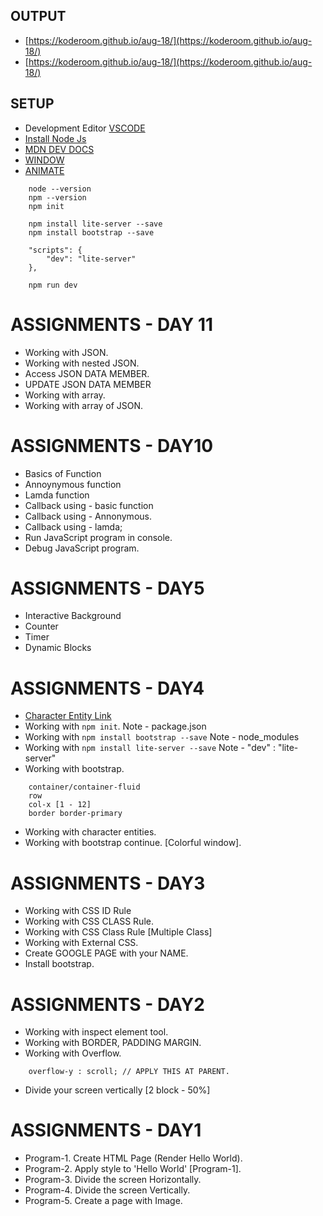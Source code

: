 ## OUTPUT 
* [https://koderoom.github.io/aug-18/](https://koderoom.github.io/aug-18/)
* [https://koderoom.github.io/aug-18/](https://koderoom.github.io/aug-18/)


## SETUP
* Development Editor [VSCODE](https://code.visualstudio.com/)
* [Install Node Js](https://nodejs.org/en/) 
* [MDN DEV DOCS](https://developer.mozilla.org/en-US/docs/Web/API/Document/getElementById) 
* [WINDOW](https://developer.mozilla.org/en-US/docs/Web/API/Window)
* [ANIMATE](https://daneden.github.io/animate.css/)
```
    node --version
    npm --version
    npm init
    
    npm install lite-server --save
    npm install bootstrap --save

    "scripts": {
        "dev": "lite-server"
    },

    npm run dev
```

# ASSIGNMENTS - DAY 11
* Working with JSON.
* Working with nested JSON.
* Access JSON DATA MEMBER.
* UPDATE JSON DATA MEMBER
* Working with array.
* Working with array of JSON.


# ASSIGNMENTS - DAY10
* Basics of Function
* Annoynymous function
* Lamda function
* Callback using - basic function
* Callback using - Annonymous.
* Callback using - lamda;
* Run JavaScript program in console.
* Debug JavaScript program.


# ASSIGNMENTS - DAY5
* Interactive Background
* Counter
* Timer
* Dynamic Blocks

# ASSIGNMENTS - DAY4
* [Character Entity Link](http://graphemica.com/search?q=smile)
* Working with `npm init`. Note - package.json
* Working with `npm install bootstrap --save` Note - node_modules
* Working with `npm install lite-server --save` Note - "dev" : "lite-server"
* Working with bootstrap. 
```
    container/container-fluid
    row
    col-x [1 - 12]
    border border-primary
```
* Working with character entities. 
* Working with bootstrap continue. [Colorful window]. 



# ASSIGNMENTS - DAY3
* Working with CSS ID Rule
* Working with CSS CLASS Rule.
* Working with CSS Class Rule [Multiple Class] 
* Working with External CSS.
* Create GOOGLE PAGE with your NAME. 
* Install bootstrap.  


# ASSIGNMENTS - DAY2
* Working with inspect element tool.
* Working with BORDER, PADDING MARGIN.
* Working with Overflow.
```
    overflow-y : scroll; // APPLY THIS AT PARENT.
```
* Divide your screen vertically [2 block - 50%]


# ASSIGNMENTS - DAY1
* Program-1. Create HTML Page (Render Hello World).
* Program-2. Apply style to 'Hello World' [Program-1].
* Program-3. Divide the screen Horizontally.
* Program-4. Divide the screen Vertically.
* Program-5. Create a page with Image.


